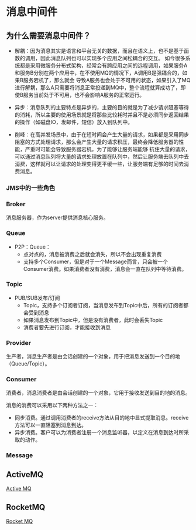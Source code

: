 # 消息中间件

## 为什么需要消息中间件？

- 解耦：因为消息其实是语言和平台无关的数据，而且在语义上，也不是基于函数的调用，因此消息队列也可以实现多个应用之间松耦合的交互。
  如今很多系统都是采用微服务分布式架构，经常会有跨应用之间的远程调用，如果服务A和服务B分别在两个应用中，在不使用MQ的情况下，A调用B是强耦合的，如果B服务宕机了，那么就会
  导致A服务也会处于不可用的状态，如果引入了MQ进行解耦，那么A只需要将消息正常投递到MQ中，整个流程就算成功了，即使B服务当前处于不可用，也不会影响A服务的正常运行。
  
- 异步：消息队列的主要特点是异步的，主要的目的就是为了减少请求阻塞等待的消耗，所以主要的使用场景就是将那些比较耗时并且不是必须同步返回结果的操作（如磁盘IO，发邮件，短信）放入到队列中。
  
- 削峰：在高并发场景中，由于在短时间会产生大量的请求，如果都是采用同步阻塞的方式处理请求，那么会产生大量的请求积压，最终会降低服务器的性能，严重时可能会导致服务器宕机，为了能够让服务端能够
  抗住大量的请求，可以通过消息队列将大量的请求处理放置在队列中，然后让服务端去队列中去消费，这样就可以让请求的处理变得更平缓一些，让服务端有足够的时间去消费消息。

### JMS中的一些角色

### Broker
消息服务器，作为server提供消息核心服务。

### Queue
- P2P：Queue：
  - 点对点的，消息被消费之后就会消失，所以不会出现重复消费
  - 支持多个Consumer，但是对于一个Message而言，只会被一个Consumer消费。如果消费者没有消费，消息会一直在队列中等待消费。

### Topic 
- PUB/SUB发布/订阅
  - Topic，支持多个订阅者订阅，当消息发布到Topic中后，所有的订阅者都会受到消息
  - 如果消息发布到Topic中，但是没有消费者，此时会丢失Topic
  - 消费者要先进行订阅，才能接收到消息

### Provider
生产者，消息生产者是由会话创建的一个对象，用于把消息发送到一个目的地（Queue/Topic）。

### Consumer
消费者，消息消费者是由会话创建的一个对象，它用于接收发送到目的地的消息。

消息的消费可以采用以下两种方法之一：
- 同步消费。通过调用消费者的receive方法从目的地中显式提取消息。receive方法可以一直阻塞到消息到达。
- 异步消费。客户可以为消费者注册一个消息监听器，以定义在消息到达时所采取的动作。

### Message
  
## ActiveMQ

[Active MQ](src\main\java\com\leofee\activemq)

## RocketMQ

[Rocket MQ](src\main\java\com\leofee\rocketmq)

